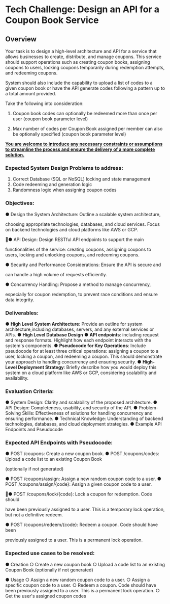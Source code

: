 # Tech Challenge: Design an API for a Coupon Book Service

## Overview

Your task is to design a high-level architecture and API for a service that allows
businesses to create, distribute, and manage coupons. This service should support
operations such as creating coupon books, assigning coupons to users, locking
coupons temporarily during redemption attempts, and redeeming coupons.

System should also include the capability to upload a list of codes to a given coupon
book or have the API generate codes following a pattern up to a total amount provided.

Take the following into consideration:

1.  Coupon book codes can optionally be redeemed more than once per user (coupon book parameter level)

2.  Max number of codes per Coupon Book assigned per member can also be optionally specified (coupon book parameter level)

<u>**You  are  welcome  to  introduce  any  necessary  constraints  or  assumptions  to
streamline the process and ensure the delivery of a more complete solution.**</u>


### Expected System Design Problems to address:

1.  Correct Database (SQL or NoSQL) locking and state management
2.  Code redeeming and generation logic
3.  Randomness logic when assigning coupon codes

### Objectives:

●  Design the System Architecture: Outline a scalable system architecture,

choosing appropriate technologies, databases, and cloud services. Focus on
backend technologies and cloud platforms like AWS or GCP.

●  API Design: Design RESTful API endpoints to support the main

functionalities of the service: creating coupons, assigning coupons to users,
locking and unlocking coupons, and redeeming coupons.

●  Security and Performance Considerations: Ensure the API is secure and

can handle a high volume of requests efficiently.

●  Concurrency Handling: Propose a method to manage concurrency,

especially for coupon redemption, to prevent race conditions and ensure data
integrity.

### Deliverables:

●  **High Level System Architecture**: Provide an outline for system architecture,including databases, servers, and any external services or APIs.
●  **High Level Database Design**
●  **API endpoints**: including request and response formats. Highlight how each endpoint interacts with the system's components.
●  **Pseudocode for Key Operations**: Include pseudocode for at least three critical operations: assigning a coupon to a user, locking a coupon, and redeeming a coupon. This should demonstrate your approach to handling concurrency and ensuring security.
●  **High-Level Deployment Strategy**: Briefly describe how you would deploy this system on a cloud platform like AWS or GCP, considering scalability and availability.

### Evaluation Criteria:

●  System Design: Clarity and scalability of the proposed architecture.
●  API Design: Completeness, usability, and security of the API.
●  Problem-Solving Skills: Effectiveness of solutions for handling concurrency and ensuring performance.
●  Technical Knowledge: Understanding of backend technologies, databases, and cloud deployment strategies.
●  Example API Endpoints and Pseudocode

### Expected API Endpoints with Pseudocode:

●  POST /coupons: Create a new coupon book.
●  POST /coupons/codes: Upload a code list to an existing Coupon Book

(optionally if not generated)

●  POST /coupons/assign: Assign a new random coupon code to a user.
●  POST /coupons/assign/{code}: Assign a given coupon code to a user.

●  POST /coupons/lock/{code}: Lock a coupon for redemption. Code should

have been previously assigned to a user. This is a temporary lock operation,
but not a definitive redeem.

●  POST /coupons/redeem/{code}: Redeem a coupon. Code should have been

previously assigned to a user. This is a permanent lock operation.

### Expected use cases to be resolved:

●  Creation
   ○  Create a new coupon book
   ○  Upload a code list to an existing Coupon Book (optionally if not generated)

●  Usage
   ○  Assign a new random coupon code to a user.
   ○  Assign a specific coupon code to a user.
   ○  Redeem a coupon. Code should have been previously assigned to a user. This is a permanent lock operation.
   ○  Get the user's assigned coupon codes

